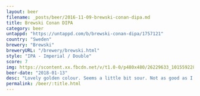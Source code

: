 ```yaml
---
layout: beer
filename: _posts/beer/2016-11-09-brewski-conan-dipa.md
title: Brewski Conan DIPA
category: beer
untappd: "https://untappd.com/b/brewski-conan-dipa/1757121"
country: "Sweden"
brewery: "Brewski"
breweryURL: "/brewery/brewski.html"
style: "IPA - Imperial / Double"
score: 7
img: https://scontent.xx.fbcdn.net/v/t1.0-0/p480x480/26229633_10155922801273745_7486407542822584506_n.jpg?_nc_cat=110&_nc_ht=scontent.xx&oh=62cd100ad437cb04a14408146b7dbdfb&oe=5CCEA075
beer-date: "2018-01-13"
desc: "Lovely golden colour. Seems a little bit sour. Not as good as I expected for the price"
permalink: /beer/:title.html
---
```

